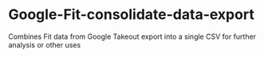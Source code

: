 # Google-Fit-consolidate-data-export
Combines Fit data from Google Takeout export into a single CSV for further analysis or other uses
